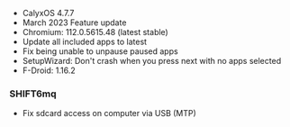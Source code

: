 * CalyxOS 4.7.7
* March 2023 Feature update
* Chromium: 112.0.5615.48 (latest stable)
* Update all included apps to latest
* Fix being unable to unpause paused apps 
* SetupWizard: Don't crash when you press next with no apps selected
* F-Droid: 1.16.2

### SHIFT6mq
* Fix sdcard access on computer via USB (MTP)
